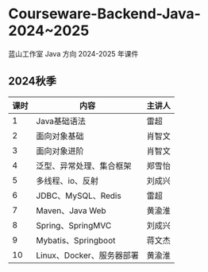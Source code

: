 # Courseware-Backend-Java-2024~2025

蓝山工作室 Java 方向 2024-2025 年课件



## 2024秋季

| 课时 | 内容                      | 主讲人 |
| ---- | ------------------------- | ------ |
| 1    | Java基础语法              | 雷超   |
| 2    | 面向对象基础              | 肖智文 |
| 3    | 面向对象进阶              | 肖智文 |
| 4    | 泛型、异常处理、集合框架  | 郑雪怡 |
| 5    | 多线程、io、反射          | 刘成兴 |
| 6    | JDBC、MySQL、Redis        | 雷超   |
| 7    | Maven、Java Web           | 黄渝淮 |
| 8    | Spring、SpringMVC         | 刘成兴 |
| 9    | Mybatis、Springboot       | 蒋文杰 |
| 10   | Linux、Docker、服务器部署 | 黄渝淮 |



